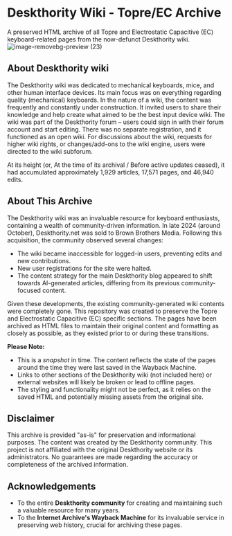 # Deskthority Wiki - Topre/EC Archive

A preserved HTML archive of all Topre and Electrostatic Capacitive (EC) keyboard-related pages from the now-defunct Deskthority wiki. ![image-removebg-preview (23)](https://github.com/user-attachments/assets/7be30111-cfc3-4668-9c4b-0b86e3ef0ecc)

## About Deskthority wiki

The Deskthority wiki was dedicated to mechanical keyboards, mice, and other human interface devices. Its main focus was on everything regarding quality (mechanical) keyboards. In the nature of a wiki, the content was frequently and constantly under construction. It invited users to share their knowledge and help create what aimed to be the best input device wiki.
The wiki was part of the Deskthority forum – users could sign in with their forum account and start editing. There was no separate registration, and it functioned as an open wiki. For discussions about the wiki, requests for higher wiki rights, or changes/add-ons to the wiki engine, users were directed to the wiki subforum.

At its height (or, At the time of its archival / Before active updates ceased), it had accumulated approximately 1,929 articles, 17,571 pages, and 46,940 edits.

## About This Archive

The Deskthority wiki was an invaluable resource for keyboard enthusiasts, containing a wealth of community-driven information. In late 2024 (around October), Deskthority.net was sold to Brown Brothers Media. Following this acquisition, the community observed several changes:

*   The wiki became inaccessible for logged-in users, preventing edits and new contributions.
*   New user registrations for the site were halted.
*   The content strategy for the main Deskthority blog appeared to shift towards AI-generated articles, differing from its previous community-focused content.

Given these developments, the existing community-generated wiki contents were completely gone. This repository was created to preserve the Topre and Electrostatic Capacitive (EC) specific sections. The pages have been archived as HTML files to maintain their original content and formatting as closely as possible, as they existed prior to or during these transitions.

**Please Note:**
*   This is a *snapshot* in time. The content reflects the state of the pages around the time they were last saved in the Wayback Machine.
*   Links to other sections of the Deskthority wiki (not included here) or external websites will likely be broken or lead to offline pages.
*   The styling and functionality might not be perfect, as it relies on the saved HTML and potentially missing assets from the original site.


## Disclaimer

This archive is provided "as-is" for preservation and informational purposes. The content was created by the Deskthority community. This project is not affiliated with the original Deskthority website or its administrators. No guarantees are made regarding the accuracy or completeness of the archived information.

## Acknowledgements

*   To the entire **Deskthority community** for creating and maintaining such a valuable resource for many years.
*   To the **Internet Archive's Wayback Machine** for its invaluable service in preserving web history, crucial for archiving these pages.
